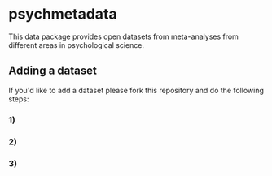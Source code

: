 # psychmetadata

This data package provides open datasets from meta-analyses from different areas in psychological science. 

## Adding a dataset
If you'd like to add a dataset please fork this repository and do the following steps:

### 1)

### 2)

### 3)

